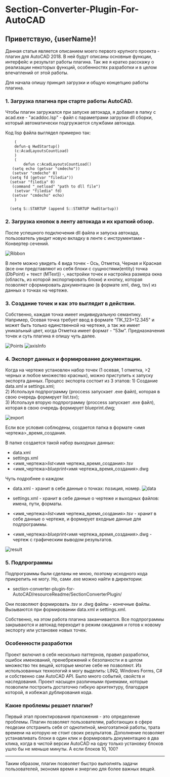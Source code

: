 # Section-Converter-Plugin-For-AutoCAD

## Приветствую, {userName}!

   Данная статья является описанием моего первого крупного проекта - плагин для AutoCAD 2018. В ней будут описаны основные функции, интерфейс и результат работы плагина. Так же я кратко расскажу о реализации некоторых функций, особенностях разработки и в целом впечатлений от этой работы.

   Для начала опишу принцип загрузки и общую концепцию работы плагина.

### 1. Загрузка плагина при старте работы AutoCAD.

   Чтобы плагин загружался при запуске автокада, я добавил в папку с acad.exe - "acaddoc.lsp" - файл с параметрами загрузки dll сборки, который автоматически подгружается службами автокада. 

Код lisp файла выглядел примерно так:


```
   	(
    defun-q HwdStartup()
    (c:AcadLayoutsCountLoad)
   	)  
   	(
    	defun c:AcadLayoutsCountLoad()
   (setq echo (getvar "cmdecho"))
   (setvar "cmdecho" 0)
  (setq fd (getvar "filedia"))
  (setvar "filedia" 0)
   (command "_netload" "path to dll file")
    (setvar "filedia" fd)
   (setvar "cmdecho" echo)
	)

  (setq S::STARTUP (append S::STARTUP HwdStartup))
  ```
  
  
### 2. Загрузка кнопок в ленту автокада и их краткий обзор.
  
   После успешного подключения dll файла и запуска автокада, пользователь увидит новую вкладку в ленте с инструментами - Конвертер сечений.
 
 
![Ribbon](https://github.com/boogiedk/section-converter-plugin-for-AutoCAD/raw/master/resourceReadme/main_ribbon.png)


   В ленте можно увидеть 4 вида точек - Ось, Отметка, Черная и Красная (все они представляют из себя блоки с сущностями(entity) точка (DbPoint) + текст (MText)) -, настройки точек и настройка размера окна (область, из которой экспортировать блоки) и кнопку, которая позволяет сформировать документацию (в формате xml, dwg, tsv) из данных о точках на чертеже. 


### 3. Создание точек и как это выглядит в действии.

   Собственно, каждая точка имеет индивидуальную семантику. Например, Осевая точка требует ввод в формате "ПК_123+12.345" и может быть только единственной на чертеже, а так же имеет уникальный цвет, когда Отметка имеет формат - "53м". Предназначения точек и суть плагина я опишу чуть далее. 


![Points](https://github.com/boogiedk/section-converter-plugin-for-AutoCAD/raw/master/resourceReadme/points.png)
![axisInfo](https://github.com/boogiedk/section-converter-plugin-for-AutoCAD/raw/master/resourceReadme/axisInfo.png)


### 4. Экспорт данных и формирование документации.

   Когда на чертеже установлен набор точек (1 осевая, 1 отметка, >2 черных и любое множество красных), можно приступить к запуску экспорта данных. 
   Процесс экспорта состоит из 3 этапов:
    1) Создание data.xml и settings.xml;    
    2) Используя подпрограмму (proccess запускает .exe файл), которая в свою очередь формирует list.tsv);  
    3) Используя вторую подпрограмму (proccess запускает .exe файл), которая в свою очередь формирует blueprint.dwg;
    
   
![export](https://github.com/boogiedk/section-converter-plugin-for-AutoCAD/raw/master/resourceReadme/export.png)

   Если все условия соблюдены, создается папка в формате <имя чертежа>_время_создания.

  В папке создается такой набор выходных данных:

 - data.xml
 - settings.xml
 - <имя_чертежа>_list_<имя чертежа_время_создания>.tsv
 - <имя_чертежа>_blueprint_<имя чертежа_время_создания>.dwg

  Чуть подробнее о каждом:
	
* data.xml - хранит в себе данные о точках: позиция, номер.	
![data](https://github.com/boogiedk/section-converter-plugin-for-AutoCAD/raw/master/resourceReadme/data.png)


 * settings.xml - хранит в себе данные о чертеже и выходных файлов: имена, пути, форматы.	
 
 * <имя_чертежа>_list_<имя чертежа_время_создания>.tsv - хранит в себе данные о чертеже, и формирует входные данные для подпрограммы.
 
 * <имя_чертежа>_blueprint_<имя чертежа_время_создания>.dwg - чертеж с графическим выводом результатов.
	
	
![result](https://github.com/boogiedk/section-converter-plugin-for-AutoCAD/raw/master/resourceReadme/result.png)

### 5. Подпрограммы

  Подпрограммы были сделаны не мною, поэтому исходного кода прикрепить не могу. Но, сами .exe можно найти в директории:
* section-converter-plugin-for-AutoCAD/resourceReadme/SectionConverterPlugin/

Они позволяют формировать .tsv и .dwg файлы - конечные файлы. Вызываются при формировании data.xml и settings.xml.




  Собственно, на этом работа плагина заканчивается. Все подпрограммы закрываются и автокад переходит в режим ожидания и готов к новому экспорту или установке новых точек. 

### Особенности разработки

 Проект включил в себя несколько паттернов, правил разработки, ошибок именований, пренебрежений к безопаности и в целом множество тех вещей, которые многие себе не позволяют. Из использованных технологий я могу выделить: LINQ, Windows Forms, C# и собственно сам AutoCAD API. Было много событий, свойств и наследования. Проект насыщен различными приемами, которые позволили построить достаточно гибкую архитектуру, благодаря которой, я избежал дублирования кода.

### Какие проблемы решает плагин?

  Первый этап проектирования приложения - это определение проблемы.
Плагин позволяет пользователям, работающих в сфере геодезии отстранить себя от однотипной, многоэтапной работы, трата времени на которую не стоит своих результатов. Дополнение позволяет устанавливать блоки в один клик и формировать документацию в два клика, когда в чистой версии AutoCAD на одну только установку блоков ушло бы не меньше минуты. А если блоков 10, 100? 
***
Таким образом, плагин позволяет быстро выполнять задачи пользователей, экономя время и энергию для более важных вещей. 

 








  
